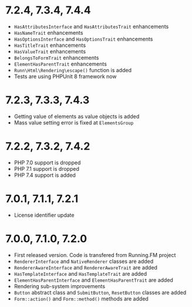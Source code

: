 7.2.4, 7.3.4, 7.4.4
===================
* `HasAttributesInterface` and `HasAttributesTrait` enhancements
* `HasNameTrait` enhancements
* `HasOptionsInterface` and `HasOptionsTrait` enhancements
* `HasTitleTrait` enhancements
* `HasValueTrait` enhancements
* `BelongsToFormTrait` enhancements
* `ElementHasParentTrait` enhancements
* `Runn\Html\Rendering\escape()` function is added
* Tests are using PHPUnit 8 framework now

7.2.3, 7.3.3, 7.4.3
===================
* Getting value of elements as value objects is added
* Mass value setting error is fixed at `ElementsGroup`

7.2.2, 7.3.2, 7.4.2
===================
* PHP 7.0 support is dropped
* PHP 7.1 support is dropped
* PHP 7.4 support is added

7.0.1, 7.1.1, 7.2.1
===================
* License identifier update

7.0.0, 7.1.0, 7.2.0
===================
* First released version. Code is transfered from Running.FM project
* `RendererInterface` and `NativeRenderer` classes are added
* `RendererAwareInterface` and `RendererAwareTrait` are added
* `HasTemplateInterface` and `HasTemplateTrait` are added
* `ElementHasParentInterface` and `ElementHasParentTrait` are added
* Rendering sub-system improvements
* `Button` abstract class and `SubmitButton`, `ResetButton` classes are added
* `Form::action()` and `Form::method()` methods are added